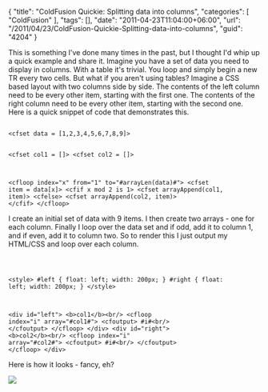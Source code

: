 {
	"title": "ColdFusion Quickie: Splitting data into columns",
	"categories": [
		"ColdFusion"
	],
	"tags": [],
	"date": "2011-04-23T11:04:00+06:00",
	"url": "/2011/04/23/ColdFusion-Quickie-Splitting-data-into-columns",
	"guid": "4204"
}

This is something I've done many times in the past, but I thought I'd whip up a quick example and share it. Imagine you have a set of data you need to display in columns. With a table it's trivial. You loop and simply begin a new TR every two cells. But what if you aren't using tables? Imagine a CSS based layout with two columns side by side. The contents of the left column need to be every other item, starting with the first one. The contents of the right column need to be every other item, starting with the second one. Here is a quick snippet of code that demonstrates this.
<!--more-->
<p>

<code>
&lt;cfset data = [1,2,3,4,5,6,7,8,9]&gt;

&lt;cfset col1 = []&gt;
&lt;cfset col2 = []&gt;

&lt;cfloop index="x" from="1" to="#arrayLen(data)#"&gt;
	&lt;cfset item = data[x]&gt;
	&lt;cfif x mod 2 is 1&gt;
		&lt;cfset arrayAppend(col1, item)&gt;
	&lt;cfelse&gt;
		&lt;cfset arrayAppend(col2, item)&gt;
	&lt;/cfif&gt;
&lt;/cfloop&gt;
</code>

<p>

I create an initial set of data with 9 items. I then create two arrays - one for each column. Finally I loop over the data set and if odd, add it to column 1, and if even, add it to column two. So to render this I just output my HTML/CSS and loop over each column.

<p>

<code>

&lt;style&gt;
#left {
	float: left;
	width: 200px;
}
#right {
	float: left;
	width: 200px;
}
&lt;/style&gt;

&lt;div id="left"&gt;
		&lt;b&gt;col1&lt;/b&gt;&lt;br/&gt;
		&lt;cfloop index="i" array="#col1#"&gt;
			&lt;cfoutput&gt;
			#i#&lt;br/&gt;
			&lt;/cfoutput&gt;
		&lt;/cfloop&gt;
&lt;/div&gt;
&lt;div id="right"&gt;
		&lt;b&gt;col2&lt;/b&gt;&lt;br/&gt;
		&lt;cfloop index="i" array="#col2#"&gt;
			&lt;cfoutput&gt;
			#i#&lt;br/&gt;
			&lt;/cfoutput&gt;
		&lt;/cfloop&gt;
&lt;/div&gt;
</code>

<p>

Here is how it looks - fancy, eh?

<p>


<img src="https://static.raymondcamden.com/images/ScreenClip73.png" />